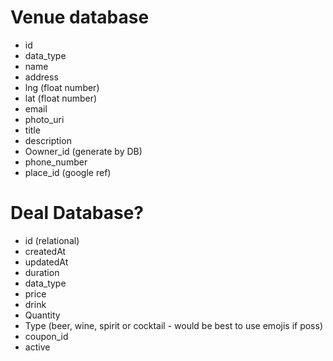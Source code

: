 # Venue database
- id
- data_type
- name 
- address
- lng (float number)
- lat (float number)
- email
- photo_uri
- title
- description
- Oowner_id (generate by DB)
- phone_number
- place_id (google ref)

# Deal Database?
- id (relational)
- createdAt
- updatedAt
- duration
- data_type
- price
- drink
- Quantity
- Type (beer, wine, spirit or cocktail - would be best to use emojis if poss)
- coupon_id
- active



